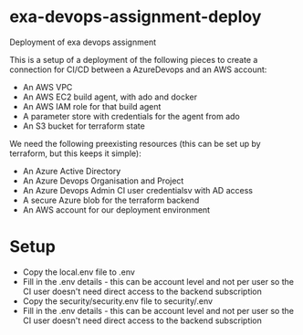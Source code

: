 # exa-devops-assignment-deploy
Deployment of exa devops assignment

This is a setup of a deployment of the following pieces to create a connection for CI/CD between a AzureDevops and an AWS account:

- An AWS VPC
- An AWS EC2 build agent, with ado and docker
- An AWS IAM role for that build agent
- A parameter store with credentials for the agent from ado
- An S3 bucket for terraform state

We need the following preexisting resources (this can be set up by terraform, but this keeps it simple):

- An Azure Active Directory
- An Azure Devops Organisation and Project
- An Azure Devops Admin CI user credentialsv with AD access
- A secure Azure blob for the terraform backend
- An AWS account for our deployment environment

# Setup

- Copy the local.env file to .env
 - Fill in the .env details - this can be account level and not per user so the CI user doesn't need direct access to the backend subscription
  - Copy the security/security.env file to security/.env
 - Fill in the .env details - this can be account level and not per user so the CI user doesn't need direct access to the backend subscription
